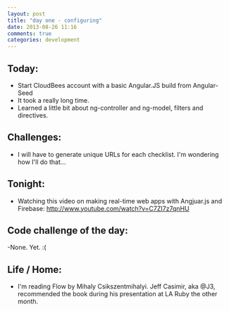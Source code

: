 ```yaml
---
layout: post
title: "day one - configuring"
date: 2013-08-26 11:16
comments: true
categories: development
---
```


## Today:
- Start CloudBees account with a basic Angular.JS build from Angular-Seed
- It took a really long time.
- Learned a little bit about ng-controller and ng-model, filters and directives.

## Challenges:
- I will have to generate unique URLs for each checklist. I'm wondering how I'll do that...

## Tonight:
- Watching this video on making real-time web apps with Angjuar.js and Firebase: http://www.youtube.com/watch?v=C7ZI7z7qnHU

## Code challenge of the day: 
-None. Yet. :(

## Life / Home:
- I'm reading Flow by Mihaly Csikszentmihalyi. Jeff Casimir, aka @J3, recommended the book during his presentation at LA Ruby the other month.
 
